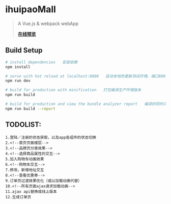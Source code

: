 # ihuipaoMall

> A Vue.js & webpack webApp
> 
> [**在线预览**](http://0x9.me/CEQz6)

## Build Setup

``` bash
# install dependencies   安装依赖
npm install

# serve with hot reload at localhost:8080   启动本地热更新测试环境，端口8080
npm run dev

# build for production with minification   打包编译生产环境版本
npm run build

# build for production and view the bundle analyzer report   编译的同时浏览打包分析报告
npm run build --report
```

## TODOLIST: 
    1.登陆／注册的状态获取，以及app各组件的状态切换
    2.<!--首页页面楼层-->
    3.<!--品牌页分类效果-->
    4.<!--选择商品属性的交互-->
    5.加入购物车动画效果
    6.<!--购物车交互-->
    7.修改，新增地址交互
    8.<!--查看优惠券-->
    9.订单页过渡效果优化（或以加载动画代替）
    10.<!--所有页面ajax请求加载动画-->
    11.ajax api替换成线上版本
    12.生成订单页
